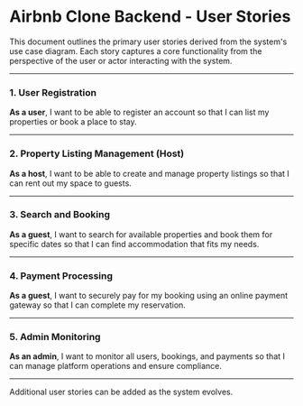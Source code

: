 # Airbnb Clone Backend - User Stories

This document outlines the primary user stories derived from the system's use case diagram. Each story captures a core functionality from the perspective of the user or actor interacting with the system.

---

### 1. User Registration
**As a user**, I want to be able to register an account so that I can list my properties or book a place to stay.

---

### 2. Property Listing Management (Host)
**As a host**, I want to be able to create and manage property listings so that I can rent out my space to guests.

---

### 3. Search and Booking
**As a guest**, I want to search for available properties and book them for specific dates so that I can find accommodation that fits my needs.

---

### 4. Payment Processing
**As a guest**, I want to securely pay for my booking using an online payment gateway so that I can complete my reservation.

---

### 5. Admin Monitoring
**As an admin**, I want to monitor all users, bookings, and payments so that I can manage platform operations and ensure compliance.

---

Additional user stories can be added as the system evolves.
